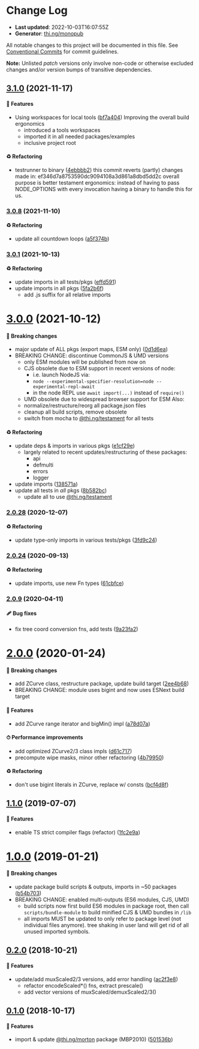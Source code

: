 # Change Log

- **Last updated**: 2022-10-03T16:07:55Z
- **Generator**: [thi.ng/monopub](https://thi.ng/monopub)

All notable changes to this project will be documented in this file.
See [Conventional Commits](https://conventionalcommits.org/) for commit guidelines.

**Note:** Unlisted _patch_ versions only involve non-code or otherwise excluded changes
and/or version bumps of transitive dependencies.

## [3.1.0](https://github.com/thi-ng/umbrella/tree/@thi.ng/morton@3.1.0) (2021-11-17)

#### 🚀 Features

- Using workspaces for local tools ([bf7a404](https://github.com/thi-ng/umbrella/commit/bf7a404))
  Improving the overall build ergonomics
  - introduced a tools workspaces
  - imported it in all needed packages/examples
  - inclusive project root

#### ♻️ Refactoring

- testrunner to binary ([4ebbbb2](https://github.com/thi-ng/umbrella/commit/4ebbbb2))
  this commit reverts (partly) changes made in:
  ef346d7a8753590dc9094108a3d861a8dbd5dd2c
  overall purpose is better testament ergonomics:
  instead of having to pass NODE_OPTIONS with every invocation
  having a binary to handle this for us.

### [3.0.8](https://github.com/thi-ng/umbrella/tree/@thi.ng/morton@3.0.8) (2021-11-10)

#### ♻️ Refactoring

- update all countdown loops ([a5f374b](https://github.com/thi-ng/umbrella/commit/a5f374b))

### [3.0.1](https://github.com/thi-ng/umbrella/tree/@thi.ng/morton@3.0.1) (2021-10-13)

#### ♻️ Refactoring

- update imports in all tests/pkgs ([effd591](https://github.com/thi-ng/umbrella/commit/effd591))
- update imports in all pkgs ([5fa2b6f](https://github.com/thi-ng/umbrella/commit/5fa2b6f))
  - add .js suffix for all relative imports

# [3.0.0](https://github.com/thi-ng/umbrella/tree/@thi.ng/morton@3.0.0) (2021-10-12)

#### 🛑 Breaking changes

- major update of ALL pkgs (export maps, ESM only) ([0d1d6ea](https://github.com/thi-ng/umbrella/commit/0d1d6ea))
- BREAKING CHANGE: discontinue CommonJS & UMD versions
  - only ESM modules will be published from now on
  - CJS obsolete due to ESM support in recent versions of node:
    - i.e. launch NodeJS via:
    - `node --experimental-specifier-resolution=node --experimental-repl-await`
    - in the node REPL use `await import(...)` instead of `require()`
  - UMD obsolete due to widespread browser support for ESM
  Also:
  - normalize/restructure/reorg all package.json files
  - cleanup all build scripts, remove obsolete
  - switch from mocha to [@thi.ng/testament](https://github.com/thi-ng/umbrella/tree/main/packages/testament) for all tests

#### ♻️ Refactoring

- update deps & imports in various pkgs ([e1cf29e](https://github.com/thi-ng/umbrella/commit/e1cf29e))
  - largely related to recent updates/restructuring of these packages:
    - api
    - defmulti
    - errors
    - logger
- update imports ([138571a](https://github.com/thi-ng/umbrella/commit/138571a))
- update all tests in _all_ pkgs ([8b582bc](https://github.com/thi-ng/umbrella/commit/8b582bc))
  - update all to use [@thi.ng/testament](https://github.com/thi-ng/umbrella/tree/main/packages/testament)

### [2.0.28](https://github.com/thi-ng/umbrella/tree/@thi.ng/morton@2.0.28) (2020-12-07)

#### ♻️ Refactoring

- update type-only imports in various tests/pkgs ([3fd9c24](https://github.com/thi-ng/umbrella/commit/3fd9c24))

### [2.0.24](https://github.com/thi-ng/umbrella/tree/@thi.ng/morton@2.0.24) (2020-09-13)

#### ♻️ Refactoring

- update imports, use new Fn types ([61cbfce](https://github.com/thi-ng/umbrella/commit/61cbfce))

### [2.0.9](https://github.com/thi-ng/umbrella/tree/@thi.ng/morton@2.0.9) (2020-04-11)

#### 🩹 Bug fixes

- fix tree coord conversion fns, add tests ([9a23fa2](https://github.com/thi-ng/umbrella/commit/9a23fa2))

# [2.0.0](https://github.com/thi-ng/umbrella/tree/@thi.ng/morton@2.0.0) (2020-01-24)

#### 🛑 Breaking changes

- add ZCurve class, restructure package, update build target ([2ee4b68](https://github.com/thi-ng/umbrella/commit/2ee4b68))
- BREAKING CHANGE: module uses bigint and now uses ESNext build target

#### 🚀 Features

- add ZCurve range iterator and bigMin() impl ([a78d07a](https://github.com/thi-ng/umbrella/commit/a78d07a))

#### ⏱ Performance improvements

- add optimized ZCurve2/3 class impls ([d61c717](https://github.com/thi-ng/umbrella/commit/d61c717))
- precompute wipe masks, minor other refactoring ([4b79950](https://github.com/thi-ng/umbrella/commit/4b79950))

#### ♻️ Refactoring

- don't use bigint literals in ZCurve, replace w/ consts ([bcf4d8f](https://github.com/thi-ng/umbrella/commit/bcf4d8f))

## [1.1.0](https://github.com/thi-ng/umbrella/tree/@thi.ng/morton@1.1.0) (2019-07-07)

#### 🚀 Features

- enable TS strict compiler flags (refactor) ([1fc2e9a](https://github.com/thi-ng/umbrella/commit/1fc2e9a))

# [1.0.0](https://github.com/thi-ng/umbrella/tree/@thi.ng/morton@1.0.0) (2019-01-21)

#### 🛑 Breaking changes

- update package build scripts & outputs, imports in ~50 packages ([b54b703](https://github.com/thi-ng/umbrella/commit/b54b703))
- BREAKING CHANGE: enabled multi-outputs (ES6 modules, CJS, UMD)
  - build scripts now first build ES6 modules in package root, then call
    `scripts/bundle-module` to build minified CJS & UMD bundles in `/lib`
  - all imports MUST be updated to only refer to package level
    (not individual files anymore). tree shaking in user land will get rid of
    all unused imported symbols.

## [0.2.0](https://github.com/thi-ng/umbrella/tree/@thi.ng/morton@0.2.0) (2018-10-21)

#### 🚀 Features

- update/add muxScaled2/3 versions, add error handling ([ac2f3e8](https://github.com/thi-ng/umbrella/commit/ac2f3e8))
  - refactor encodeScaled*() fns, extract prescale()
  - add vector versions of muxScaled/demuxScaled2/3()

## [0.1.0](https://github.com/thi-ng/umbrella/tree/@thi.ng/morton@0.1.0) (2018-10-17)

#### 🚀 Features

- import & update [@thi.ng/morton](https://github.com/thi-ng/umbrella/tree/main/packages/morton) package (MBP2010) ([501536b](https://github.com/thi-ng/umbrella/commit/501536b))
